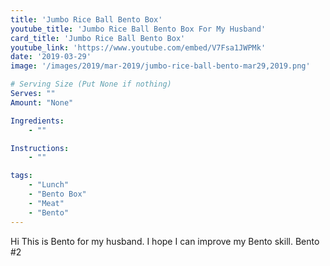 ```yaml
---
title: 'Jumbo Rice Ball Bento Box'
youtube_title: 'Jumbo Rice Ball Bento Box For My Husband'
card_title: 'Jumbo Rice Ball Bento Box'
youtube_link: 'https://www.youtube.com/embed/V7Fsa1JWPMk'
date: '2019-03-29'
image: '/images/2019/mar-2019/jumbo-rice-ball-bento-mar29,2019.png'

# Serving Size (Put None if nothing)
Serves: ""
Amount: "None"

Ingredients:
    - ""

Instructions:
    - ""

tags:
    - "Lunch"
    - "Bento Box"
    - "Meat"
    - "Bento"
---
```


Hi This is Bento for my husband. I hope I can improve my Bento skill. Bento #2
